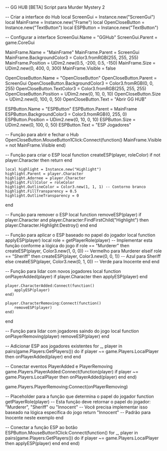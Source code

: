 -- GG HUB [BETA] Script para Murder Mystery 2

-- Criar a interface do Hub
local ScreenGui = Instance.new("ScreenGui")
local MainFrame = Instance.new("Frame")
local OpenCloseButton = Instance.new("TextButton")
local ESPButton = Instance.new("TextButton")

-- Configurar a interface
ScreenGui.Name = "GGHub"
ScreenGui.Parent = game.CoreGui

MainFrame.Name = "MainFrame"
MainFrame.Parent = ScreenGui
MainFrame.BackgroundColor3 = Color3.fromRGB(255, 255, 255)
MainFrame.Position = UDim2.new(0.5, -200, 0.5, -150)
MainFrame.Size = UDim2.new(0, 400, 0, 300)
MainFrame.Visible = false

OpenCloseButton.Name = "OpenCloseButton"
OpenCloseButton.Parent = ScreenGui
OpenCloseButton.BackgroundColor3 = Color3.fromRGB(0, 0, 255)
OpenCloseButton.TextColor3 = Color3.fromRGB(255, 255, 255)
OpenCloseButton.Position = UDim2.new(0, 10, 0, 10)
OpenCloseButton.Size = UDim2.new(0, 100, 0, 50)
OpenCloseButton.Text = "Abrir GG HUB"

ESPButton.Name = "ESPButton"
ESPButton.Parent = MainFrame
ESPButton.BackgroundColor3 = Color3.fromRGB(0, 255, 0)
ESPButton.Position = UDim2.new(0, 10, 0, 10)
ESPButton.Size = UDim2.new(0, 100, 0, 50)
ESPButton.Text = "ESP Jogadores"

-- Função para abrir e fechar o Hub
OpenCloseButton.MouseButton1Click:Connect(function()
    MainFrame.Visible = not MainFrame.Visible
end)

-- Função para criar o ESP
local function createESP(player, roleColor)
    if not player.Character then return end

    local highlight = Instance.new("Highlight")
    highlight.Parent = player.Character
    highlight.Adornee = player.Character
    highlight.FillColor = roleColor
    highlight.OutlineColor = Color3.new(1, 1, 1) -- Contorno branco
    highlight.FillTransparency = 0.5
    highlight.OutlineTransparency = 0
end

-- Função para remover o ESP
local function removeESP(player)
    if player.Character and player.Character:FindFirstChild("Highlight") then
        player.Character.Highlight:Destroy()
    end
end

-- Função para aplicar o ESP baseado no papel do jogador
local function applyESP(player)
    local role = getPlayerRole(player) -- Implementar esta função conforme a lógica do jogo
    if role == "Murderer" then
        createESP(player, Color3.new(1, 0, 0)) -- Vermelho para Murderer
    elseif role == "Sheriff" then
        createESP(player, Color3.new(0, 0, 1)) -- Azul para Sheriff
    else
        createESP(player, Color3.new(0, 1, 0)) -- Verde para Inocente
    end
end

-- Função para lidar com novos jogadores
local function onPlayerAdded(player)
    if player.Character then
        applyESP(player)
    end

    player.CharacterAdded:Connect(function()
        applyESP(player)
    end)

    player.CharacterRemoving:Connect(function()
        removeESP(player)
    end)
end

-- Função para lidar com jogadores saindo do jogo
local function onPlayerRemoving(player)
    removeESP(player)
end

-- Adicionar ESP aos jogadores existentes
for _, player in pairs(game.Players:GetPlayers()) do
    if player ~= game.Players.LocalPlayer then
        onPlayerAdded(player)
    end
end

-- Conectar eventos PlayerAdded e PlayerRemoving
game.Players.PlayerAdded:Connect(function(player)
    if player ~= game.Players.LocalPlayer then
        onPlayerAdded(player)
    end
end)

game.Players.PlayerRemoving:Connect(onPlayerRemoving)

-- Placeholder para a função que determina o papel do jogador
function getPlayerRole(player)
    -- Esta função deve retornar o papel do jogador: "Murderer", "Sheriff" ou "Innocent"
    -- Você precisa implementar isso baseado na lógica específica do jogo
    return "Innocent" -- Padrão para Inocente neste exemplo
end

-- Conectar a função ESP ao botão
ESPButton.MouseButton1Click:Connect(function()
    for _, player in pairs(game.Players:GetPlayers()) do
        if player ~= game.Players.LocalPlayer then
            applyESP(player)
        end
    end
end)

